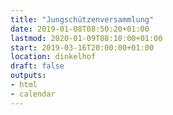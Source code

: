 ```yaml
---
title: "Jungschützenversammlung"
date: 2019-01-08T08:50:20+01:00
lastmod: 2020-01-09T08:10:00+01:00
start: 2019-03-16T20:00:00+01:00
location: dinkelhof
draft: false
outputs:
- html
- calendar
---
```

